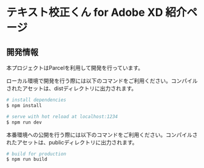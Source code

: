 # テキスト校正くん for Adobe XD 紹介ページ

## 開発情報

本プロジェクトはParcelを利用して開発を行っています。

ローカル環境で開発を行う際には以下のコマンドをご利用ください。コンパイルされたアセットは、distディレクトリに出力されます。

``` bash
# install dependencies
$ npm install

# serve with hot reload at localhost:1234
$ npm run dev
```

本番環境への公開を行う際には以下のコマンドをご利用ください。コンパイルされたアセットは、publicディレクトリに出力されます。

``` bash
# build for production
$ npm run build
```
